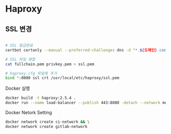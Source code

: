 # Haproxy

## SSL 변경

```bash

# SSL 발급완료
certbot certonly --manual --preferred-challenges dns -d "*.${도메인}.com"

# SSL 파일 병합
cat fullchain.pem privkey.pem > ssl.pem

# haproxy.cfg 파일에 추가
bind *:8080 ssl crt /usr/local/etc/haproxy/ssl.pem
```

Docker 실행
```bash
docker build -t haproxy:2.5.4 . 
docker run --name load-balancer --publish 443:8080 -detach --network memo-network,gitlab-network load-balancer
```

Docker Netork Setting
```bash
docker network create ci-network && \
docker network create gitlab-network 
```
